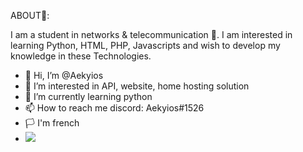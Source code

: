 ABOUT🧑:

I am a student in networks & telecommunication 🚀.
I am interested in learning Python, HTML, PHP, Javascripts and wish to develop my knowledge in these Technologies.


- 👋 Hi, I’m @Aekyios
- 👀 I’m interested in API, website, home hosting solution
- 🌱 I’m currently learning python
- 📫 How to reach me discord: Aekyios#1526
- 🏳️ I'm french
- ![](https://visitor-badge.glitch.me/badge?page_id=Aekyios.Aekyios)
